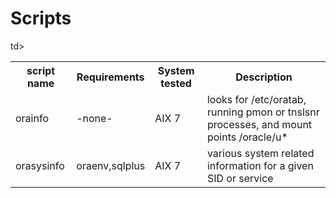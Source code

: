 # Scripts

<table>
  <tr><th>script name</th><th>Requirements</th><th>System tested</th><th>Description</th></th></tr>
  <tr><td>orainfo</td><td>-none-</td>td><td>AIX 7</td><td>looks for /etc/oratab, running pmon or tnslsnr processes, and mount points /oracle/u* </td></tr>
  <tr><td>orasysinfo</td><td>oraenv,sqlplus</td><td>AIX 7</td><td>various system related information for a given SID or service</td></tr>
</table>
